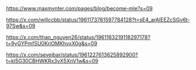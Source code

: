 https://www.maxmynter.com/pages/blog/become-mle?s=09

https://x.com/willccbb/status/1961173761597784128?t=sE4_arAIEEZcSGv6t-97Sw&s=09

https://x.com/thao_nguyen26/status/1961163219118297178?t=9yGYPmfSU0KriOMKhvxX0g&s=09

https://x.com/seveibar/status/1961227613625892900?t=kl5G30CBHWKRx3vX5XnV1w&s=09